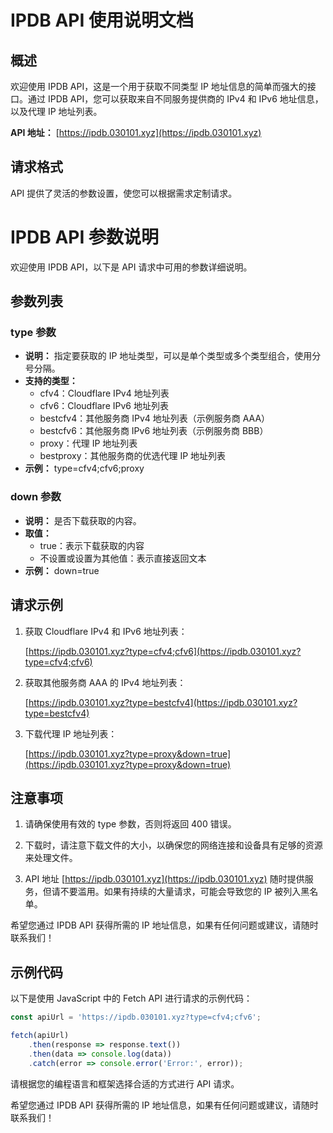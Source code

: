 # IPDB API 使用说明文档

## 概述

欢迎使用 IPDB API，这是一个用于获取不同类型 IP 地址信息的简单而强大的接口。通过 IPDB API，您可以获取来自不同服务提供商的 IPv4 和 IPv6 地址信息，以及代理 IP 地址列表。

**API 地址：** [https://ipdb.030101.xyz](https://ipdb.030101.xyz)

## 请求格式

API 提供了灵活的参数设置，使您可以根据需求定制请求。

# IPDB API 参数说明

欢迎使用 IPDB API，以下是 API 请求中可用的参数详细说明。

## 参数列表

### type 参数

- **说明：** 指定要获取的 IP 地址类型，可以是单个类型或多个类型组合，使用分号分隔。
- **支持的类型：**
  - cfv4：Cloudflare IPv4 地址列表
  - cfv6：Cloudflare IPv6 地址列表
  - bestcfv4：其他服务商 IPv4 地址列表（示例服务商 AAA）
  - bestcfv6：其他服务商 IPv6 地址列表（示例服务商 BBB）
  - proxy：代理 IP 地址列表
  - bestproxy：其他服务商的优选代理 IP 地址列表
- **示例：** type=cfv4;cfv6;proxy

### down 参数

- **说明：** 是否下载获取的内容。
- **取值：**
  - true：表示下载获取的内容
  - 不设置或设置为其他值：表示直接返回文本
- **示例：** down=true

## 请求示例

1. 获取 Cloudflare IPv4 和 IPv6 地址列表：

   [https://ipdb.030101.xyz?type=cfv4;cfv6](https://ipdb.030101.xyz?type=cfv4;cfv6)

2. 获取其他服务商 AAA 的 IPv4 地址列表：

   [https://ipdb.030101.xyz?type=bestcfv4](https://ipdb.030101.xyz?type=bestcfv4)

3. 下载代理 IP 地址列表：

   [https://ipdb.030101.xyz?type=proxy&down=true](https://ipdb.030101.xyz?type=proxy&down=true)

## 注意事项

1. 请确保使用有效的 type 参数，否则将返回 400 错误。

2. 下载时，请注意下载文件的大小，以确保您的网络连接和设备具有足够的资源来处理文件。

3. API 地址 [https://ipdb.030101.xyz](https://ipdb.030101.xyz) 随时提供服务，但请不要滥用。如果有持续的大量请求，可能会导致您的 IP 被列入黑名单。

希望您通过 IPDB API 获得所需的 IP 地址信息，如果有任何问题或建议，请随时联系我们！

## 示例代码

以下是使用 JavaScript 中的 Fetch API 进行请求的示例代码：

```javascript
const apiUrl = 'https://ipdb.030101.xyz?type=cfv4;cfv6';

fetch(apiUrl)
    .then(response => response.text())
    .then(data => console.log(data))
    .catch(error => console.error('Error:', error));
```

请根据您的编程语言和框架选择合适的方式进行 API 请求。

希望您通过 IPDB API 获得所需的 IP 地址信息，如果有任何问题或建议，请随时联系我们！
